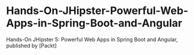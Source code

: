 # Hands-On-JHipster-Powerful-Web-Apps-in-Spring-Boot-and-Angular
Hands-On JHipster 5: Powerful Web Apps in Spring Boot and Angular, published by [Packt]

